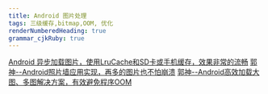 ```yaml
---
title: Android 图片处理
tags: 三级缓存,bitmap,OOM, 优化
renderNumberedHeading: true
grammar_cjkRuby: true
---
```






[Android 异步加载图片，使用LruCache和SD卡或手机缓存，效果非常的流畅](https://blog.csdn.net/xiaanming/article/details/9825113)
[郭神--Android照片墙应用实现，再多的图片也不怕崩溃](https://blog.csdn.net/guolin_blog/article/details/9526203)
[郭神--Android高效加载大图、多图解决方案，有效避免程序OOM](https://blog.csdn.net/guolin_blog/article/details/9316683)